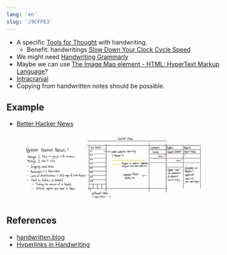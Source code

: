 ```yaml
---
lang: 'en'
slug: '/9CFFE3'
---
```


- A specific [Tools for Thought](./../.././docs/pages/Tools%20for%20Thought.md) with handwriting.
  - Benefit: handwritings [Slow Down Your Clock Cycle Speed](./../.././docs/pages/Slow%20Down%20Your%20Clock%20Cycle%20Speed.md)
- We might need [Handwriting Grammarly](./../.././docs/pages/Handwriting%20Grammarly.md)
- Maybe we can use [The Image Map element - HTML: HyperText Markup Language](https://developer.mozilla.org/en-US/docs/Web/HTML/Element/map)?
- [Intracranial](./../.././docs/pages/Intracranial.md)
- Copying from handwritten notes should be possible.

## Example

- [Better Hacker News](./../.././docs/pages/Better%20Hacker%20News.md)


<figure>

![418938.jpeg](./../.././docs/assets/418938.jpeg)


</figure>

## References

- [handwritten.blog](https://handwritten.blog/2022-10-01-hyperlinks-in-handwriting.html)
- [Hyperlinks in Handwriting](https://news.ycombinator.com/item?id=33055426)

<head>
  <html lang="en-US"/>
</head>
